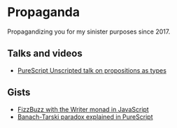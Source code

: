 # Propaganda

Propagandizing you for my sinister purposes since 2017.

## Talks and videos

- [PureScript Unscripted talk on propositions as types](https://www.youtube.com/watch?v=ooHrKt0Z1m4#t=14m)

## Gists

- [FizzBuzz with the Writer monad in JavaScript](https://gist.github.com/hrb90/15da8754c5f8976aa5477358df247ec7)
- [Banach-Tarski paradox explained in PureScript](https://gist.github.com/hrb90/4b4f489bf0b0f298e28ef7fb64476948)